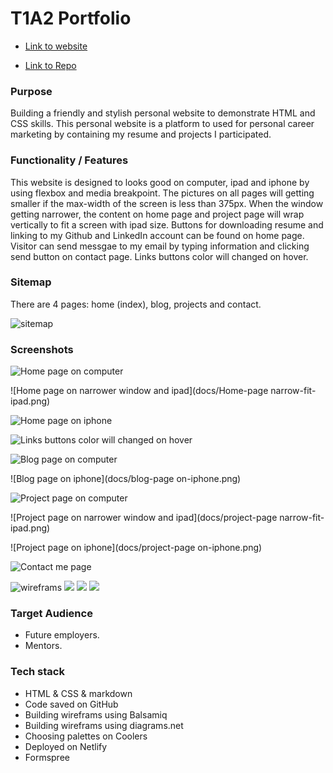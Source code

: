 # T1A2 Portfolio

- [Link to website](https://)

- [Link to Repo](https://github.com/xinyirachel/Portfolio)

### Purpose

Building a friendly and stylish personal website to demonstrate HTML and CSS skills. This personal website is a platform to used for personal career marketing by containing my resume and projects I participated.

### Functionality / Features

This website is designed to looks good on computer, ipad and iphone by using flexbox and media breakpoint. The pictures on all pages will getting smaller if the max-width of the screen is less than 375px. When the window getting narrower, the content on home page and project page will wrap vertically to fit a screen with ipad size. Buttons for downloading resume and linking to my Github and LinkedIn account can be found on home page. Visitor can send messgae to my email by typing information and clicking send button on contact page. Links buttons color will changed on hover.

### Sitemap

There are 4 pages: home (index), blog, projects and contact.


![sitemap](docs/sitemap.png)

### Screenshots

![Home page on computer](docs/Home-page-wide-browser.png)

![Home page on narrower window and ipad](docs/Home-page narrow-fit-ipad.png)

![Home page on iphone](docs/Home-page-on-phone.png)

![Links buttons color will changed on hover](docs/button-that-chang-color.png)

![Blog page on computer](docs/blog-page-on-wide-browser.png)

![Blog page on iphone](docs/blog-page on-iphone.png)

![Project page on computer](docs/project-page-wide-browser.png)

![Project page on narrower window and ipad](docs/project-page narrow-fit-ipad.png)

![Project page on iphone](docs/project-page on-iphone.png)

![Contact me page](docs/contact-me-page.png)

![wireframs](docs/wireframes/main-page.png)
![](docs/wireframes/My-projects.png)
![](docs/wireframes/Blog.png)
![](docs/wireframes/Contact.png)

### Target Audience

- Future employers. 
- Mentors.

### Tech stack

- HTML & CSS & markdown
- Code saved on GitHub
- Building wireframs using Balsamiq
- Building wireframs using diagrams.net
- Choosing palettes on Coolers
- Deployed on Netlify
- Formspree